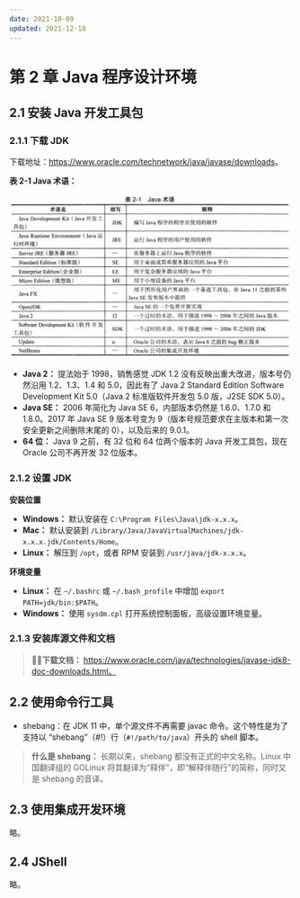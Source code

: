 ```yaml
---
date: 2021-10-09
updated: 2021-12-18
---
```


# 第 2 章 Java 程序设计环境

## 2.1 安装 Java 开发工具包

### 2.1.1 下载 JDK

下载地址：<https://www.oracle.com/technetwork/java/javase/downloads>。

**表 2-1  Java 术语：**

![表-2-1--Java-术语](assets/表-2-1--Java-术语.png)

- **Java 2：** 提法始于 1998，销售感觉 JDK 1.2 没有反映出重大改进，版本号仍然沿用 1.2、1.3、1.4 和 5.0，因此有了 Java 2 Standard Edition Software Development Kit 5.0（Java 2 标准版软件开发包 5.0 版，J2SE SDK 5.0）。
- **Java SE：** 2006 年简化为 Java SE 6，内部版本仍然是 1.6.0、1.7.0 和 1.8.0。2017 年 Java SE 9 版本号变为 9（版本号规范要求在主版本和第一次安全更新之间删除末尾的 0），以及后来的 9.0.1。
- **64 位：** Java 9 之前，有 32 位和 64 位两个版本的 Java 开发工具包，现在 Oracle 公司不再开发 32 位版本。

### 2.1.2 设置 JDK

**安装位置**

- **Windows：** 默认安装在 `C:\Program Files\Java\jdk-x.x.x`。
- **Mac：** 默认安装到 `/Library/Java/JavaVirtualMachines/jdk-x.x.x.jdk/Contents/Home`。
- **Linux：** 解压到 `/opt`，或者 RPM 安装到 `/usr/java/jdk-x.x.x`。

**环境变量**

- **Linux：** 在 `~/.bashrc` 或 `~/.bash_profile` 中增加 `export PATH=jdk/bin:$PATH`。
- **Windows：** 使用 `sysdm.cpl` 打开系统控制面板，高级设置环境变量。

### 2.1.3 安装库源文件和文档

> **🙋‍♂️下载文档：** https://www.oracle.com/java/technologies/javase-jdk8-doc-downloads.html。

## 2.2 使用命令行工具

- shebang：在 JDK 11 中，单个源文件不再需要 javac 命令。这个特性是为了支持以 “shebang”（#!）行（`#!/path/to/java`）开头的 shell 脚本。

> **什么是 shebang：** 长期以来，shebang 都没有正式的中文名称。Linux 中国翻译组的 GOLinux 将其翻译为“释伴”，即“解释伴随行”的简称，同时又是 shebang 的音译。

## 2.3 使用集成开发环境

略。

## 2.4 JShell

略。
